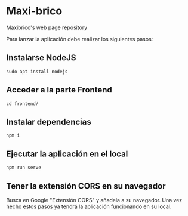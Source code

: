 # Maxi-brico
Maxibrico's web page repository

Para lanzar la aplicación debe realizar los siguientes pasos:

## Instalarse NodeJS

```sudo apt install nodejs```

## Acceder a la parte Frontend

```cd frontend/```

## Instalar dependencias

```npm i```

## Ejecutar la aplicación en el local

```npm run serve```

## Tener la extensión CORS en su navegador

Busca en Google "Extensión CORS" y añadela a su navegador.
Una vez hecho estos pasos ya tendrá la aplicación funcionando en su local.


